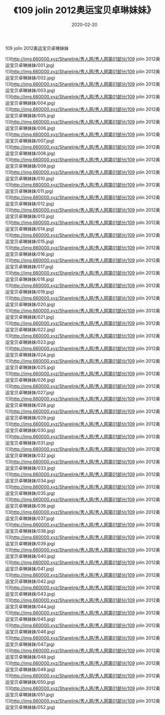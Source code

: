 ﻿---
layout: post
title:  《109 jolin 2012奥运宝贝卓琳妹妹》
date:   2020-02-20
img: http://img.660000.xyz/Sharelink/秀人网/秀人网第01部分/109 jolin 2012奥运宝贝卓琳妹妹/000.jpg
categories: [美女, 清纯, 唯美]
---

109 jolin 2012奥运宝贝卓琳妹妹

  ![](http://img.660000.xyz/Sharelink/秀人网/秀人网第01部分/109 jolin 2012奥运宝贝卓琳妹妹/001.jpg) <br> ![](http://img.660000.xyz/Sharelink/秀人网/秀人网第01部分/109 jolin 2012奥运宝贝卓琳妹妹/002.jpg) <br> ![](http://img.660000.xyz/Sharelink/秀人网/秀人网第01部分/109 jolin 2012奥运宝贝卓琳妹妹/003.jpg) <br> ![](http://img.660000.xyz/Sharelink/秀人网/秀人网第01部分/109 jolin 2012奥运宝贝卓琳妹妹/004.jpg) <br> ![](http://img.660000.xyz/Sharelink/秀人网/秀人网第01部分/109 jolin 2012奥运宝贝卓琳妹妹/005.jpg) <br> ![](http://img.660000.xyz/Sharelink/秀人网/秀人网第01部分/109 jolin 2012奥运宝贝卓琳妹妹/006.jpg) <br> ![](http://img.660000.xyz/Sharelink/秀人网/秀人网第01部分/109 jolin 2012奥运宝贝卓琳妹妹/007.jpg) <br> ![](http://img.660000.xyz/Sharelink/秀人网/秀人网第01部分/109 jolin 2012奥运宝贝卓琳妹妹/008.jpg) <br> ![](http://img.660000.xyz/Sharelink/秀人网/秀人网第01部分/109 jolin 2012奥运宝贝卓琳妹妹/009.jpg) <br> ![](http://img.660000.xyz/Sharelink/秀人网/秀人网第01部分/109 jolin 2012奥运宝贝卓琳妹妹/010.jpg) <br> ![](http://img.660000.xyz/Sharelink/秀人网/秀人网第01部分/109 jolin 2012奥运宝贝卓琳妹妹/011.jpg) <br> ![](http://img.660000.xyz/Sharelink/秀人网/秀人网第01部分/109 jolin 2012奥运宝贝卓琳妹妹/012.jpg) <br> ![](http://img.660000.xyz/Sharelink/秀人网/秀人网第01部分/109 jolin 2012奥运宝贝卓琳妹妹/013.jpg) <br> ![](http://img.660000.xyz/Sharelink/秀人网/秀人网第01部分/109 jolin 2012奥运宝贝卓琳妹妹/014.jpg) <br> ![](http://img.660000.xyz/Sharelink/秀人网/秀人网第01部分/109 jolin 2012奥运宝贝卓琳妹妹/015.jpg) <br> ![](http://img.660000.xyz/Sharelink/秀人网/秀人网第01部分/109 jolin 2012奥运宝贝卓琳妹妹/016.jpg) <br> ![](http://img.660000.xyz/Sharelink/秀人网/秀人网第01部分/109 jolin 2012奥运宝贝卓琳妹妹/017.jpg) <br> ![](http://img.660000.xyz/Sharelink/秀人网/秀人网第01部分/109 jolin 2012奥运宝贝卓琳妹妹/018.jpg) <br> ![](http://img.660000.xyz/Sharelink/秀人网/秀人网第01部分/109 jolin 2012奥运宝贝卓琳妹妹/019.jpg) <br> ![](http://img.660000.xyz/Sharelink/秀人网/秀人网第01部分/109 jolin 2012奥运宝贝卓琳妹妹/020.jpg) <br> ![](http://img.660000.xyz/Sharelink/秀人网/秀人网第01部分/109 jolin 2012奥运宝贝卓琳妹妹/021.jpg) <br> ![](http://img.660000.xyz/Sharelink/秀人网/秀人网第01部分/109 jolin 2012奥运宝贝卓琳妹妹/022.jpg) <br> ![](http://img.660000.xyz/Sharelink/秀人网/秀人网第01部分/109 jolin 2012奥运宝贝卓琳妹妹/023.jpg) <br> ![](http://img.660000.xyz/Sharelink/秀人网/秀人网第01部分/109 jolin 2012奥运宝贝卓琳妹妹/024.jpg) <br> ![](http://img.660000.xyz/Sharelink/秀人网/秀人网第01部分/109 jolin 2012奥运宝贝卓琳妹妹/025.jpg) <br> ![](http://img.660000.xyz/Sharelink/秀人网/秀人网第01部分/109 jolin 2012奥运宝贝卓琳妹妹/026.jpg) <br> ![](http://img.660000.xyz/Sharelink/秀人网/秀人网第01部分/109 jolin 2012奥运宝贝卓琳妹妹/027.jpg) <br> ![](http://img.660000.xyz/Sharelink/秀人网/秀人网第01部分/109 jolin 2012奥运宝贝卓琳妹妹/028.jpg) <br> ![](http://img.660000.xyz/Sharelink/秀人网/秀人网第01部分/109 jolin 2012奥运宝贝卓琳妹妹/029.jpg) <br> ![](http://img.660000.xyz/Sharelink/秀人网/秀人网第01部分/109 jolin 2012奥运宝贝卓琳妹妹/030.jpg) <br> ![](http://img.660000.xyz/Sharelink/秀人网/秀人网第01部分/109 jolin 2012奥运宝贝卓琳妹妹/031.jpg) <br> ![](http://img.660000.xyz/Sharelink/秀人网/秀人网第01部分/109 jolin 2012奥运宝贝卓琳妹妹/032.jpg) <br> ![](http://img.660000.xyz/Sharelink/秀人网/秀人网第01部分/109 jolin 2012奥运宝贝卓琳妹妹/033.jpg) <br> ![](http://img.660000.xyz/Sharelink/秀人网/秀人网第01部分/109 jolin 2012奥运宝贝卓琳妹妹/034.jpg) <br> ![](http://img.660000.xyz/Sharelink/秀人网/秀人网第01部分/109 jolin 2012奥运宝贝卓琳妹妹/035.jpg) <br> ![](http://img.660000.xyz/Sharelink/秀人网/秀人网第01部分/109 jolin 2012奥运宝贝卓琳妹妹/036.jpg) <br> ![](http://img.660000.xyz/Sharelink/秀人网/秀人网第01部分/109 jolin 2012奥运宝贝卓琳妹妹/037.jpg) <br> ![](http://img.660000.xyz/Sharelink/秀人网/秀人网第01部分/109 jolin 2012奥运宝贝卓琳妹妹/038.jpg) <br> ![](http://img.660000.xyz/Sharelink/秀人网/秀人网第01部分/109 jolin 2012奥运宝贝卓琳妹妹/039.jpg) <br> ![](http://img.660000.xyz/Sharelink/秀人网/秀人网第01部分/109 jolin 2012奥运宝贝卓琳妹妹/040.jpg) <br> ![](http://img.660000.xyz/Sharelink/秀人网/秀人网第01部分/109 jolin 2012奥运宝贝卓琳妹妹/041.jpg) <br> ![](http://img.660000.xyz/Sharelink/秀人网/秀人网第01部分/109 jolin 2012奥运宝贝卓琳妹妹/042.jpg) <br> ![](http://img.660000.xyz/Sharelink/秀人网/秀人网第01部分/109 jolin 2012奥运宝贝卓琳妹妹/043.jpg) <br> ![](http://img.660000.xyz/Sharelink/秀人网/秀人网第01部分/109 jolin 2012奥运宝贝卓琳妹妹/044.jpg) <br> ![](http://img.660000.xyz/Sharelink/秀人网/秀人网第01部分/109 jolin 2012奥运宝贝卓琳妹妹/045.jpg) <br> ![](http://img.660000.xyz/Sharelink/秀人网/秀人网第01部分/109 jolin 2012奥运宝贝卓琳妹妹/046.jpg) <br> ![](http://img.660000.xyz/Sharelink/秀人网/秀人网第01部分/109 jolin 2012奥运宝贝卓琳妹妹/047.jpg) <br> ![](http://img.660000.xyz/Sharelink/秀人网/秀人网第01部分/109 jolin 2012奥运宝贝卓琳妹妹/048.jpg) <br> ![](http://img.660000.xyz/Sharelink/秀人网/秀人网第01部分/109 jolin 2012奥运宝贝卓琳妹妹/049.jpg) <br> ![](http://img.660000.xyz/Sharelink/秀人网/秀人网第01部分/109 jolin 2012奥运宝贝卓琳妹妹/050.jpg) <br> ![](http://img.660000.xyz/Sharelink/秀人网/秀人网第01部分/109 jolin 2012奥运宝贝卓琳妹妹/051.jpg) <br> ![](http://img.660000.xyz/Sharelink/秀人网/秀人网第01部分/109 jolin 2012奥运宝贝卓琳妹妹/052.jpg) <br>